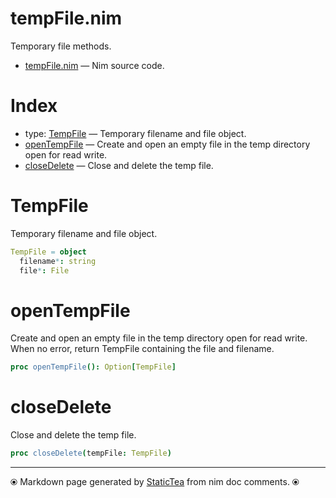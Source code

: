# tempFile.nim

Temporary file methods.

* [tempFile.nim](../src/tempFile.nim) &mdash; Nim source code.
# Index

* type: [TempFile](#tempfile) &mdash; Temporary filename and file object.
* [openTempFile](#opentempfile) &mdash; Create and open an empty file in the temp directory open for read write.
* [closeDelete](#closedelete) &mdash; Close and delete the temp file.

# TempFile

Temporary filename and file object.

```nim
TempFile = object
  filename*: string
  file*: File

```

# openTempFile

Create and open an empty file in the temp directory open for read write. When no error, return TempFile containing the file and filename.

```nim
proc openTempFile(): Option[TempFile]
```

# closeDelete

Close and delete the temp file.

```nim
proc closeDelete(tempFile: TempFile)
```


---
⦿ Markdown page generated by [StaticTea](https://github.com/flenniken/statictea/) from nim doc comments. ⦿

